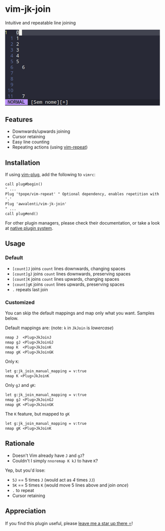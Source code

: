 # vim-jk-join
Intuitive and repeatable line joining

![Sample usage](sample-usage.gif)

## Features
- Downwards/upwards joining
- Cursor retaining
- Easy line counting
- Repeating actions (using [vim-repeat](https://github.com/tpope/vim-repeat))

## Installation
If using [vim-plug](https://github.com/junegunn/vim-plug), add the following to `vimrc`:
```vim
call plug#begin()
" ...
Plug 'tpope/vim-repeat' " Optional dependency, enables repetition with '.'
Plug 'awvalenti/vim-jk-join'
" ...
call plug#end()
```

For other plugin managers, please check their documentation,
or take a look at
[native plugin system](https://duckduckgo.com/?t=ffab&q=vim+native+plugin+management&ia=web).

## Usage

### Default
- `[count]J` joins `count` lines downwards, changing spaces
- `[count]gJ` joins `count` lines downwards, preserving spaces
- `[count]K` joins `count` lines upwards, changing spaces
- `[count]gK` joins `count` lines upwards, preserving spaces
- `.` repeats last join

### Customized
You can skip the default mappings and map only what you want.
Samples below.

Default mappings are: (note: `k` in `JkJoin` is *lowercase*)
```vim
nmap J  <Plug>JkJoinJ
nmap gJ <Plug>JkJoinGJ
nmap K  <Plug>JkJoinK
nmap gK <Plug>JkJoinGK
```

Only `K`:
```vim
let g:jk_join_manual_mapping = v:true
nmap K <Plug>JkJoinK
```
Only `gJ` and `gK`:
```vim
let g:jk_join_manual_mapping = v:true
nmap gJ <Plug>JkJoinGJ
nmap gK <Plug>JkJoinGK
```
The `K` feature, but mapped to `gK`
```vim
let g:jk_join_manual_mapping = v:true
nmap gK <Plug>JkJoinK
```

## Rationale
- Doesn't Vim already have `J` and `gJ`?
- Couldn't I simply `nnoremap K kJ` to have `K`?

Yep, but you'd lose:
- `5J` == 5 times `J` (would act as *4* times `JJ`)
- `5K` == 5 times `K` (would move 5 lines above and join *once*)
- `.` to repeat
- Cursor retaining

## Appreciation
If you find this plugin useful, please [leave me a star up there ⭐](#top)!

